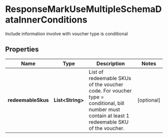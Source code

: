 

# ResponseMarkUseMultipleSchemaDataInnerConditions

Include information involve with voucher type is conditional

## Properties

| Name | Type | Description | Notes |
|------------ | ------------- | ------------- | -------------|
|**redeemableSkus** | **List&lt;String&gt;** | List of redeemable SKUs of the voucher code. For voucher type &#x3D; conditional, bill number must contain at least 1 redeemable SKU of the voucher. |  [optional] |




